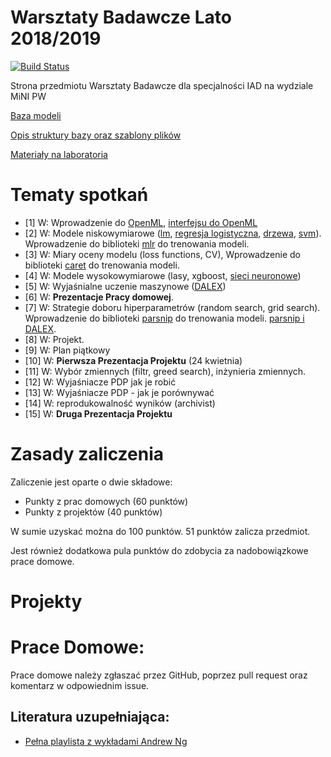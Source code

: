 # Warsztaty Badawcze Lato 2018/2019

[![Build Status](https://travis-ci.org/mini-pw/2019L-WarsztatyBadawcze.svg?branch=master)](https://travis-ci.org/mini-pw/2019L-WarsztatyBadawcze)

Strona przedmiotu Warsztaty Badawcze dla specjalności IAD na wydziale MiNI PW

[Baza modeli](models)

[Opis struktury bazy oraz szablony plików](templates)

[Materiały na laboratoria](labs)

# Tematy spotkań

* [1] W: Wprowadzenie do [OpenML](https://www.openml.org/), [interfejsu do OpenML](https://github.com/openml/openml-r)
* [2] W: Modele niskowymiarowe ([lm](https://www.youtube.com/watch?v=Q4GNLhRtZNc&list=PLLssT5z_DsK-h9vYZkQkYNWcItqhlRJLN&index=18), [regresja logistyczna](https://www.youtube.com/watch?v=-la3q9d7AKQ&index=32&list=PLLssT5z_DsK-h9vYZkQkYNWcItqhlRJLN), [drzewa](https://medium.com/analytics-vidhya/a-guide-to-machine-learning-in-r-for-beginners-decision-trees-c24dfd490abb), [svm](https://www.youtube.com/watch?v=hCOIMkcsm_g&index=70&list=PLLssT5z_DsK-h9vYZkQkYNWcItqhlRJLN)). Wprowadzenie do biblioteki [mlr](https://mlr.mlr-org.com/) do trenowania modeli. 
* [3] W: Miary oceny modelu (loss functions, CV), Wprowadzenie do biblioteki [caret](http://topepo.github.io/caret/index.html) do trenowania modeli.
* [4] W: Modele wysokowymiarowe (lasy, xgboost, [sieci neuronowe](https://www.youtube.com/watch?v=1ZhtwInuOD0&list=PLLssT5z_DsK-h9vYZkQkYNWcItqhlRJLN&index=43)) 
* [5] W: Wyjaśnialne uczenie maszynowe ([DALEX](https://github.com/pbiecek/DALEX))
* [6] W: **Prezentacje Pracy domowej**. 
* [7] W: Strategie doboru hiperparametrów (random search, grid search). Wprowadzenie do biblioteki [parsnip](https://tidymodels.github.io/parsnip/) do trenowania modeli. [parsnip i DALEX](https://htmlpreview.github.io/?https://github.com/maksymiuks/DALEX_docs/blob/master/vignettes/DALEX_parsnip.html).
* [8] W: Projekt.
* [9] W: Plan piątkowy 
* [10] W: **Pierwsza Prezentacja Projektu** (24 kwietnia)
* [11] W: Wybór zmiennych (filtr, greed search), inżynieria zmiennych.
* [12] W: Wyjaśniacze PDP jak je robić
* [13] W: Wyjaśniacze PDP - jak je porównywać
* [14] W: reprodukowalność wyników (archivist)
* [15] W: **Druga Prezentacja Projektu**


# Zasady zaliczenia

Zaliczenie jest oparte o dwie składowe:

* Punkty z prac domowych (60 punktów)
* Punkty z projektów (40 punktów)

W sumie uzyskać można do 100 punktów. 51 punktów zalicza przedmiot.

Jest również dodatkowa pula punktów do zdobycia za nadobowiązkowe prace domowe.

# Projekty


# Prace Domowe:

Prace domowe należy zgłaszać przez GitHub, poprzez pull request oraz komentarz w odpowiednim issue. 


Literatura uzupełniająca:
-------------------------

* [Pełna playlista z wykładami Andrew Ng](https://www.youtube.com/watch?v=PPLop4L2eGk&list=PLLssT5z_DsK-h9vYZkQkYNWcItqhlRJLN)

